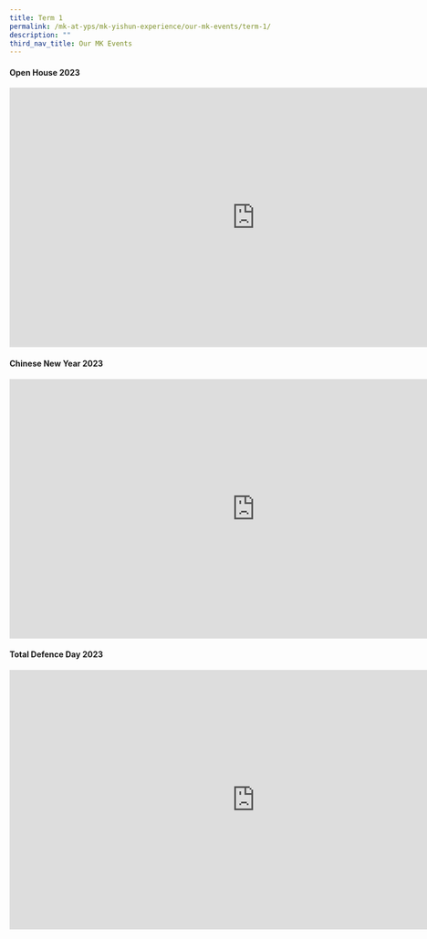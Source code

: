 ```yaml
---
title: Term 1
permalink: /mk-at-yps/mk-yishun-experience/our-mk-events/term-1/
description: ""
third_nav_title: Our MK Events
---
```

#### **Open House 2023**

<iframe src="https://docs.google.com/presentation/d/e/2PACX-1vQALCZq448OW0vy4j05yQR7UjvTA6vYXNXJw16UFdXATHwzjy1JXsM2TfjuLNLRPRIQb7o6aScK59cL/embed?start=true&amp;loop=true&amp;delayms=5000" frameborder="0" width="860" height="455" allowfullscreen="true"></iframe>

#### **Chinese New Year 2023**

<iframe src="https://docs.google.com/presentation/d/e/2PACX-1vTXcWlC2lOnm0ejaAOVroUvoWIraU1k3MzYlj-0AK8Mi7ShsvwsX9ZbfiGyTVlJxSAhEZAsR2jQxx1D/embed?start=true&amp;loop=true&amp;delayms=5000" frameborder="0" width="860" height="455" allowfullscreen="true"></iframe>

#### **Total Defence Day 2023**

<iframe src="https://docs.google.com/presentation/d/e/2PACX-1vSr4qAp8xunXQdh0djQHuqUC1d7ZSnMRTkC5KqEiw0FEpJ4hqEJIEDp4ghZZncv2g0NGm6NHRWrvneu/embed?start=true&amp;loop=true&amp;delayms=5000" frameborder="0" width="860" height="455" allowfullscreen="true"></iframe>